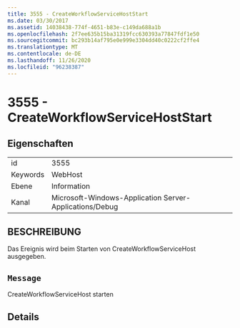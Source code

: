 ```yaml
---
title: 3555 - CreateWorkflowServiceHostStart
ms.date: 03/30/2017
ms.assetid: 14038438-774f-4651-b83e-c149da688a1b
ms.openlocfilehash: 2f7ee635b15ba31319fcc630393a77847fdf1e50
ms.sourcegitcommit: bc293b14af795e0e999e3304dd40c0222cf2ffe4
ms.translationtype: MT
ms.contentlocale: de-DE
ms.lasthandoff: 11/26/2020
ms.locfileid: "96238387"
---
```

# <a name="3555---createworkflowservicehoststart"></a>3555 - CreateWorkflowServiceHostStart

## <a name="properties"></a>Eigenschaften  
  
|||  
|-|-|  
|id|3555|  
|Keywords|WebHost|  
|Ebene|Information|  
|Kanal|Microsoft-Windows-Application Server-Applications/Debug|  
  
## <a name="description"></a>BESCHREIBUNG  

 Das Ereignis wird beim Starten von CreateWorkflowServiceHost ausgegeben.  
  
## <a name="message"></a>`Message`  

 CreateWorkflowServiceHost starten  
  
## <a name="details"></a>Details
